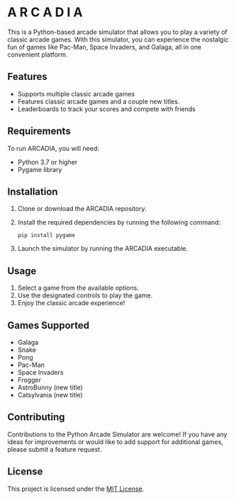# A R C A D I A
This is a Python-based arcade simulator that allows you to play a variety of classic arcade games. With this simulator, you can experience the nostalgic fun of games like Pac-Man, Space Invaders, and Galaga, all in one convenient platform.

## Features

- Supports multiple classic arcade games
- Features classic arcade games and a couple new titles. 
- Leaderboards to track your scores and compete with friends

## Requirements

To run ARCADIA, you will need:

- Python 3.7 or higher
- Pygame library

## Installation

1. Clone or download the ARCADIA repository.
2. Install the required dependencies by running the following command:
    
    ```
    pip install pygame
    
    ```
    
3. Launch the simulator by running the ARCADIA executable.

## Usage

1. Select a game from the available options.
2. Use the designated controls to play the game.
3. Enjoy the classic arcade experience!

## Games Supported 
- Galaga
- Snake
- Pong
- Pac-Man
- Space Invaders
- Frogger
- AstroBunny (new title)
- Catsylvania (new title) 


## Contributing

Contributions to the Python Arcade Simulator are welcome! If you have any ideas for improvements or would like to add support for additional games, please submit a feature request.

## License

This project is licensed under the [MIT License](https://opensource.org/licenses/MIT).

